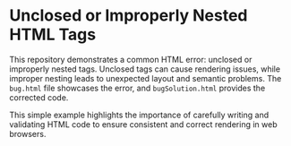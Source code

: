 # Unclosed or Improperly Nested HTML Tags
This repository demonstrates a common HTML error: unclosed or improperly nested tags.  Unclosed tags can cause rendering issues, while improper nesting leads to unexpected layout and semantic problems. The `bug.html` file showcases the error, and `bugSolution.html` provides the corrected code.

This simple example highlights the importance of carefully writing and validating HTML code to ensure consistent and correct rendering in web browsers.